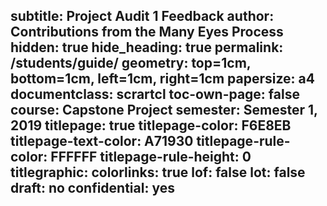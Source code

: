 subtitle: Project Audit 1 Feedback
author: Contributions from the Many Eyes Process
hidden: true
hide_heading: true
permalink: /students/guide/
geometry: top=1cm, bottom=1cm, left=1cm, right=1cm
papersize: a4
documentclass: scrartcl
toc-own-page: false
course: Capstone Project
semester: Semester 1, 2019
titlepage: true
titlepage-color: F6E8EB
titlepage-text-color: A71930
titlepage-rule-color: FFFFFF
titlepage-rule-height: 0
titlegraphic: 
colorlinks: true
lof: false
lot: false
draft: no
confidential: yes
---